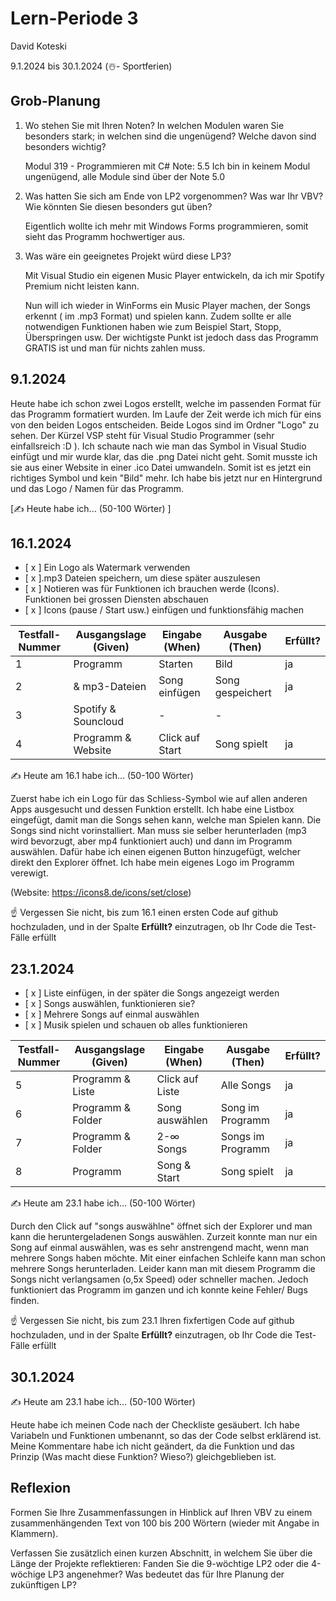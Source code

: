 # Lern-Periode 3

David Koteski

9.1.2024 bis 30.1.2024 (☃️- Sportferien)

## Grob-Planung

1. Wo stehen Sie mit Ihren Noten? In welchen Modulen waren Sie besonders stark; in welchen sind die ungenügend? Welche davon sind besonders wichtig?

   Modul 319 - Programmieren mit C# Note: 5.5
   Ich bin in keinem Modul ungenügend, alle Module sind über der Note 5.0
   
2. Was hatten Sie sich am Ende von LP2 vorgenommen? Was war Ihr VBV? Wie könnten Sie diesen besonders gut üben?
   
   Eigentlich wollte ich mehr mit Windows Forms programmieren, somit sieht das Programm hochwertiger aus.
   
3. Was wäre ein geeignetes Projekt würd diese LP3?
   
   Mit Visual Studio ein eigenen Music Player entwickeln, da ich mir Spotify Premium nicht leisten kann.




   Nun will ich wieder in WinForms ein Music Player machen, der Songs erkennt ( im .mp3 Format) und spielen kann. Zudem sollte er alle notwendigen Funktionen haben wie zum Beispiel Start, Stopp, Überspringen usw.
   Der wichtigste Punkt ist jedoch dass das Programm GRATIS ist und man für nichts zahlen muss.

## 9.1.2024

Heute habe ich schon zwei Logos erstellt, welche im passenden Format für das Programm formatiert wurden. Im Laufe der Zeit werde ich mich für eins von den beiden Logos entscheiden. Beide Logos sind im Ordner "Logo" zu sehen. Der Kürzel VSP steht für Visual Studio Programmer (sehr einfallsreich :D ). Ich schaute nach wie man das Symbol in Visual Studio einfügt und mir wurde klar, das die .png Datei nicht geht. Somit musste ich sie aus einer Website in einer .ico Datei umwandeln. Somit ist es jetzt ein richtiges Symbol und kein "Bild" mehr.
Ich habe bis jetzt nur en Hintergrund und das Logo / Namen für das Programm. 

[✍️ Heute habe ich... (50-100 Wörter) ]

## 16.1.2024

- [ x ] Ein Logo als Watermark verwenden
- [ x ].mp3 Dateien speichern, um diese später auszulesen
- [ x ] Notieren was für Funktionen ich brauchen werde (Icons). Funktionen bei grossen Diensten abschauen
- [ x ] Icons (pause / Start usw.) einfügen und funktionsfähig machen

|Testfall-Nummer | Ausgangslage (Given) | Eingabe (When) | Ausgabe (Then) | Erfüllt? |
| -------------- | -------------------- | -------------- | -------------- | -------- |
| 1              |    Programm          |   Starten      |    Bild        | ja       |
| 2              |     & mp3-Dateien    |  Song einfügen |Song gespeichert| ja       |
| 3              |   Spotify & Souncloud|        -       |        -       |          |
| 4              | Programm & Website   |Click auf Start |  Song spielt   | ja       |

✍️ Heute am 16.1 habe ich... (50-100 Wörter)

Zuerst habe ich ein Logo für das Schliess-Symbol wie auf allen anderen Apps ausgesucht und dessen Funktion erstellt. Ich habe eine Listbox eingefügt, damit man die Songs sehen kann, welche man Spielen kann. Die Songs sind nicht vorinstalliert. Man muss sie selber herunterladen (mp3 wird bevorzugt, aber mp4 funktioniert auch) und dann im Programm auswählen. Dafür habe ich einen eigenen Button hinzugefügt, welcher direkt den Explorer öffnet. Ich habe mein eigenes Logo im Programm verewigt. 

(Website: https://icons8.de/icons/set/close)

☝️ Vergessen Sie nicht, bis zum 16.1 einen ersten Code auf github hochzuladen, und in der Spalte **Erfüllt?** einzutragen, ob Ihr Code die Test-Fälle erfüllt

## 23.1.2024

- [ x ] Liste einfügen, in der später die Songs angezeigt werden
- [ x ] Songs auswählen, funktionieren sie?
- [ x ] Mehrere Songs auf einmal auswählen
- [ x ] Musik spielen und schauen ob alles funktionieren

| Testfall-Nummer | Ausgangslage (Given) | Eingabe (When) | Ausgabe (Then) | Erfüllt? |
| --------------- | -------------------- | -------------- | -------------- | -------- |
| 5               |   Programm & Liste   | Click auf Liste| Alle Songs     |    ja    |
| 6               |   Programm & Folder  | Song auswählen |Song im Programm|    ja    |
| 7               |   Programm & Folder  |  2-∞ Songs     |Songs im Programm|   ja    |
| 8               |     Programm         |  Song & Start  | Song spielt    |    ja    |

✍️ Heute am 23.1 habe ich... (50-100 Wörter)

Durch den Click auf "songs auswählne" öffnet sich der Explorer und man kann die heruntergeladenen Songs auswählen. Zurzeit konnte man nur ein Song auf einmal auswählen, was es sehr anstrengend macht, wenn man mehrere Songs haben möchte. Mit einer einfachen Schleife kann man schon mehrere Songs herunterladen. Leider kann man mit diesem Programm die Songs nicht verlangsamen (o,5x Speed) oder schneller machen. Jedoch funktioniert das Programm im ganzen und ich konnte keine Fehler/ Bugs finden.

☝️ Vergessen Sie nicht, bis zum 23.1 Ihren fixfertigen Code auf github hochzuladen, und in der Spalte **Erfüllt?** einzutragen, ob Ihr Code die Test-Fälle erfüllt

## 30.1.2024

✍️ Heute am 23.1 habe ich... (50-100 Wörter)

Heute habe ich meinen Code nach der Checkliste gesäubert. Ich habe Variabeln und Funktionen umbenannt, so das der Code selbst erklärend ist. Meine Kommentare habe ich nicht geändert, da die Funktion und das Prinzip (Was macht diese Funktion? Wieso?) gleichgeblieben ist.

## Reflexion

Formen Sie Ihre Zusammenfassungen in Hinblick auf Ihren VBV zu einem zusammenhängenden Text von 100 bis 200 Wörtern (wieder mit Angabe in Klammern).

Verfassen Sie zusätzlich einen kurzen Abschnitt, in welchem Sie über die Länge der Projekte reflektieren: Fanden Sie die 9-wöchtige LP2 oder die 4-wöchige LP3 angenehmer? Was bedeutet das für Ihre Planung der zukünftigen LP?
